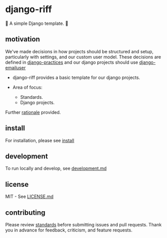# django-riff #

🎸 A simple Django template. 🎸

## motivation ##

We've made decisions in how projects should be structured and setup, 
particularly with settings, and our custom user model.  These decisions are
defined in [django-practices](https://github.com/lakesite/django-practices) and
our django projects should use [django-emailuser](https://github.com/lakesite/django-emailuser)

* django-riff provides a basic template for our django projects.

* Area of focus:
  - Standards.
  - Django projects.

Further [rationale](docs/rationale.md) provided.

## install ##

For installation, please see [install](docs/install.md)

## development ##

To run locally and develop, see [development.md](docs/development.md)

## license ##

MIT - See [LICENSE.md](LICENSE.md)

## contributing ##

Please review [standards](docs/standards.md) before submitting issues and pull
requests.  Thank you in advance for feedback, criticism, and feature requests.
